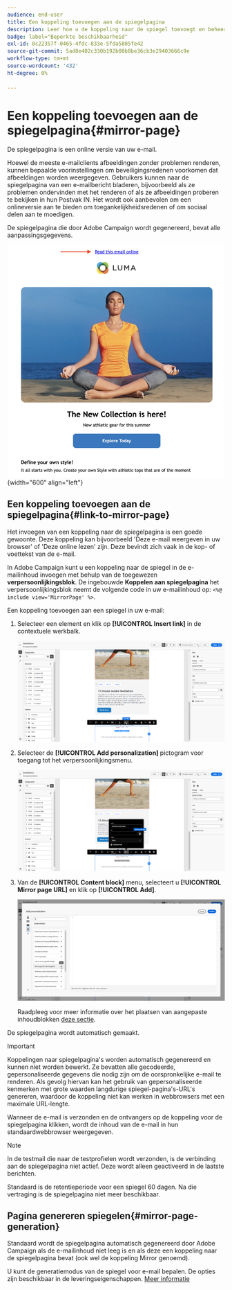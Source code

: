 ```yaml
---
audience: end-user
title: Een koppeling toevoegen aan de spiegelpagina
description: Leer hoe u de koppeling naar de spiegel toevoegt en beheert
badge: label="Beperkte beschikbaarheid"
exl-id: 0c22357f-0465-4fdc-833e-5fda5805fe42
source-git-commit: 5ad8e402c330b192b00b8be36cb3e29403666c9e
workflow-type: tm+mt
source-wordcount: '432'
ht-degree: 0%

---
```


# Een koppeling toevoegen aan de spiegelpagina{#mirror-page}

De spiegelpagina is een online versie van uw e-mail.

Hoewel de meeste e-mailclients afbeeldingen zonder problemen renderen, kunnen bepaalde voorinstellingen om beveiligingsredenen voorkomen dat afbeeldingen worden weergegeven. Gebruikers kunnen naar de spiegelpagina van een e-mailbericht bladeren, bijvoorbeeld als ze problemen ondervinden met het renderen of als ze afbeeldingen proberen te bekijken in hun Postvak IN. Het wordt ook aanbevolen om een onlineversie aan te bieden om toegankelijkheidsredenen of om sociaal delen aan te moedigen.

De spiegelpagina die door Adobe Campaign wordt gegenereerd, bevat alle aanpassingsgegevens.

![voorbeeld van spiegelkoppeling](assets/mirror-page-link.png){width="600" align="left"}

## Een koppeling toevoegen aan de spiegelpagina{#link-to-mirror-page}

Het invoegen van een koppeling naar de spiegelpagina is een goede gewoonte. Deze koppeling kan bijvoorbeeld &#39;Deze e-mail weergeven in uw browser&#39; of &#39;Deze online lezen&#39; zijn. Deze bevindt zich vaak in de kop- of voettekst van de e-mail.

In Adobe Campaign kunt u een koppeling naar de spiegel in de e-mailinhoud invoegen met behulp van de toegewezen **verpersoonlijkingsblok**. De ingebouwde **Koppelen aan spiegelpagina** het verpersoonlijkingsblok neemt de volgende code in uw e-mailinhoud op: `<%@ include view='MirrorPage' %>`.

Een koppeling toevoegen aan een spiegel in uw e-mail:

1. Selecteer een element en klik op **[!UICONTROL Insert link]** in de contextuele werkbalk.

   ![](assets/message-tracking-mirror-page.png)

1. Selecteer de **[!UICONTROL Add personalization]** pictogram voor toegang tot het verpersoonlijkingsmenu.

   ![](assets/message-tracking-mirror-page_2.png)

1. Van de **[!UICONTROL Content block]** menu, selecteert u **[!UICONTROL Mirror page URL]** en klik op **[!UICONTROL Add]**.

   ![](assets/message-tracking-mirror-page_3.png)

   Raadpleeg voor meer informatie over het plaatsen van aangepaste inhoudblokken [deze sectie](../personalization/personalize.md#personalize-emails).

De spiegelpagina wordt automatisch gemaakt.

>[!IMPORTANT]
>
>Koppelingen naar spiegelpagina&#39;s worden automatisch gegenereerd en kunnen niet worden bewerkt. Ze bevatten alle gecodeerde, gepersonaliseerde gegevens die nodig zijn om de oorspronkelijke e-mail te renderen. Als gevolg hiervan kan het gebruik van gepersonaliseerde kenmerken met grote waarden langdurige spiegel-pagina&#39;s-URL&#39;s genereren, waardoor de koppeling niet kan werken in webbrowsers met een maximale URL-lengte.

Wanneer de e-mail is verzonden en de ontvangers op de koppeling voor de spiegelpagina klikken, wordt de inhoud van de e-mail in hun standaardwebbrowser weergegeven.

>[!NOTE]
>
>In de testmail die naar de testprofielen wordt verzonden, is de verbinding aan de spiegelpagina niet actief. Deze wordt alleen geactiveerd in de laatste berichten.

Standaard is de retentieperiode voor een spiegel 60 dagen. Na die vertraging is de spiegelpagina niet meer beschikbaar.


## Pagina genereren spiegelen{#mirror-page-generation}

Standaard wordt de spiegelpagina automatisch gegenereerd door Adobe Campaign als de e-mailinhoud niet leeg is en als deze een koppeling naar de spiegelpagina bevat (ook wel de koppeling Mirror genoemd).

U kunt de generatiemodus van de spiegel voor e-mail bepalen. De opties zijn beschikbaar in de leveringseigenschappen. [Meer informatie](../advanced-settings/delivery-settings.md#mirror)
